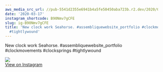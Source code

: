 ```yaml
---
aws_media_src_url: //pub-5541d2355e6941b4a5fe50450aba723b.r2.dev/2020/03/2020-03-17_01-10-41_UTC.jpg
date: '2020-03-17'
instagram_shortcode: B90Nmv7gCFE
slug: ig-B90Nmv7gCFE
title: 'New clock work Seahorse. #assembliquewebsite_portfolio #clockmovements #clocksprings
  #tightlywound'
---
```


New clock work Seahorse. #assembliquewebsite\_portfolio #clockmovements #clocksprings #tightlywound 

![](//pub-5541d2355e6941b4a5fe50450aba723b.r2.dev/2020/03/2020-03-17_01-10-41_UTC.jpg)   
[View on Instagram](https://www.instagram.com/p/B90Nmv7gCFE/)